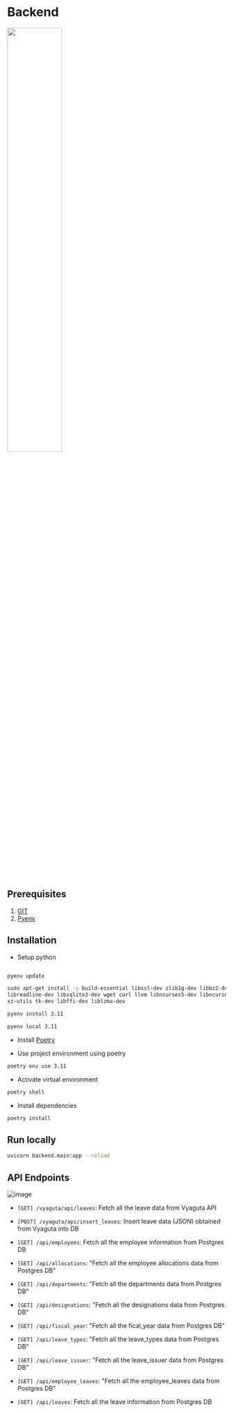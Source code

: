 # Backend

<img src = 'https://fastapi.tiangolo.com/img/logo-margin/logo-teal.png' width=50%>

## Prerequisites

1. [GIT](https://git-scm.com/downloads)
2. [Pyenv](https://github.com/pyenv/pyenv#getting-pyenv)

## Installation

* Setup python

```zsh

pyenv update

sudo apt-get install -y build-essential libssl-dev zlib1g-dev libbz2-dev \
libreadline-dev libsqlite3-dev wget curl llvm libncurses5-dev libncursesw5-dev \
xz-utils tk-dev libffi-dev liblzma-dev

pyenv install 3.11

pyenv local 3.11
```

* Install [Poetry](https://python-poetry.org/docs/)

* Use project environment using poetry

```zsh
poetry env use 3.11
```

* Activate virtual environment

```zsh
poetry shell
```

* Install dependencies

```zsh
poetry install
```

## Run locally

```zsh
uvicorn backend.main:app --reload
```

## API Endpoints

![image](https://github.com/user-attachments/assets/ea4e997f-19e2-4cfc-9b38-975645704893)

* `[GET] /vyaguta/api/leaves`: Fetch all the leave data from Vyaguta API

* `[POST] /vyaguta/api/insert_leaves`: Insert leave data (JSON) obtained from Vyaguta into DB

* `[GET] /api/employees`: Fetch all the employee information from Postgres DB

* `[GET] /api/allocations`: "Fetch all the employee allocations data from Postgres DB"

* `[GET] /api/departments`: "Fetch all the departments data from Postgres DB"

* `[GET] /api/designations`: "Fetch all the designations data from Postgres DB"

* `[GET] /api/fiscal_year`: "Fetch all the fical_year data from Postgres DB"

* `[GET] /api/leave_types`: "Fetch all the leave_types data from Postgres DB"

* `[GET] /api/leave_issuer`: "Fetch all the leave_issuer data from Postgres DB"

* `[GET] /api/employee_leaves`: "Fetch all the employee_leaves data from Postgres DB"

* `[GET] /api/leaves`: Fetch all the leave information from Postgres DB

